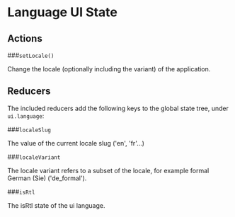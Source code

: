 Language UI State
==================

## Actions

###`setLocale()`

Change the locale (optionally including the variant) of the application.

## Reducers

The included reducers add the following keys to the global state tree, under `ui.language`:

###`localeSlug`

The value of the current locale slug ('en', 'fr'...)

###`localeVariant`

The locale variant refers to a subset of the locale, for example formal German (Sie) ('de_formal'). 

###`isRtl`

The isRtl state of the ui language.
